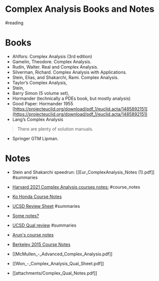 # Complex Analysis Books and Notes

#reading 

# Books

- Ahlfors: Complex Analysis (3rd edition)
- Gamelin, Theodore. Complex Analysis.
- Rudin, Walter. Real and Complex Analysis.
- Silverman, Richard. Complex Analysis with Applications.
- Stein, Elias, and Shakarchi, Rami. Complex Analysis.
- Taylor’s Complex Analysis,
- Stein,
- Barry Simon (5 volume set),
- Hormander
(technically a PDEs book, but mostly analysis)
- Good Paper: Hormander 1955
[https://projecteuclid.org/download/pdf_1/euclid.acta/1485892151](https://projecteuclid.org/download/pdf_1/euclid.acta/1485892151)
- Lang’s Complex Analysis
> There are plenty of solution manuals.

- Springer GTM Lipman.

# Notes

- Stein and Shakarchi speedrun: 
	[[Eur_ComplexAnalysis_Notes (1).pdf]]
#summaries 

- [Harvard 2021 Complex Analysis courses notes:](http://people.math.harvard.edu/~ctm/papers/home/text/class/harvard/213a/course/course.pdf)
	#course_notes
	
- [Ko Honda Course Notes](https://www.math.ucla.edu/~honda/math520/notes.pdf)

- [UCSD Review Sheet](http://www.math.ucsd.edu/~rwon/files/qualprep/complex.pdf)
	#summaries 

- [Some notes?](https://dec41.user.srcf.net/notes/IB_L/complex_analysis.pdf)

- [UCSD Qual review](http://www.math.ucsd.edu/~rwon/files/qualprep/complex.pdf)
	#summaries 
	
- [Arun's course notes](https://web.ma.utexas.edu/users/a.debray/lecture_notes/116notes.pdf)

- [Berkeley 2015 Course Notes](https://web.mst.edu/~jcmcfd/Complex-Analysis.pdf)
- [[McMullen_-_Advanced_Complex_Analysis.pdf]]
- [[Won_-_Complex_Analysis_Qual_Sheet.pdf]]
- [[attachments/Complex_Qual_Notes.pdf]]
